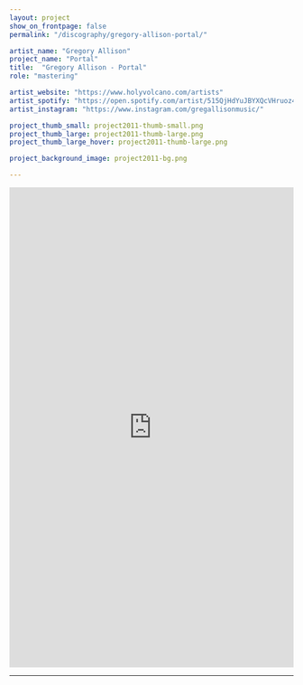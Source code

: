 ```yaml
---
layout: project
show_on_frontpage: false
permalink: "/discography/gregory-allison-portal/"

artist_name: "Gregory Allison"
project_name: "Portal"
title:  "Gregory Allison - Portal"
role: "mastering"

artist_website: "https://www.holyvolcano.com/artists"
artist_spotify: "https://open.spotify.com/artist/515QjHdYuJBYXQcVHruoz4?si=Xp5YxyiARJ--OqPLERua_w"
artist_instagram: "https://www.instagram.com/gregallisonmusic/"

project_thumb_small: project2011-thumb-small.png
project_thumb_large: project2011-thumb-large.png
project_thumb_large_hover: project2011-thumb-large.png

project_background_image: project2011-bg.png

---
```


<iframe style="border: 0; width: 100%; height: 850px;" src="https://bandcamp.com/EmbeddedPlayer/album=691125018/size=large/bgcol=ffffff/linkcol=0687f5/transparent=true/" seamless><a href="https://gregoryallison.bandcamp.com/album/portal">Portal by Gregory Allison</a></iframe>

---